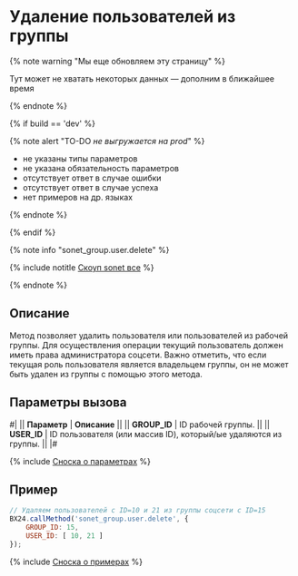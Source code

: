 # Удаление пользователей из группы

{% note warning "Мы еще обновляем эту страницу" %}

Тут может не хватать некоторых данных — дополним в ближайшее время

{% endnote %}

{% if build == 'dev' %}

{% note alert "TO-DO _не выгружается на prod_" %}

- не указаны типы параметров
- не указана обязательность параметров
- отсутствует ответ в случае ошибки
- отсутствует ответ в случае успеха
- нет примеров на др. языках

{% endnote %}

{% endif %}

{% note info "sonet_group.user.delete" %}

{% include notitle [Скоуп sonet все](../_includes/scope-sonet-all.md) %}

{% endnote %}

## Описание

Метод позволяет удалить пользователя или пользователей из рабочей группы. Для осуществления операции текущий пользователь должен иметь права администратора соцсети. Важно отметить, что если текущая роль пользователя является владельцем группы, он не может быть удален из группы с помощью этого метода.

## Параметры вызова

#|
|| **Параметр** | **Описание** ||
|| **GROUP_ID** | ID рабочей группы. ||
|| **USER_ID** | ID пользователя (или массив ID), который/ые удаляются из группы. ||
|#

{% include [Сноска о параметрах](../../../_includes/required.md) %}

## Пример

```js
// Удаляем пользователей с ID=10 и 21 из группы соцсети с ID=15
BX24.callMethod('sonet_group.user.delete', {
    GROUP_ID: 15,
    USER_ID: [ 10, 21 ]
});
```
{% include [Сноска о примерах](../../../_includes/examples.md) %}